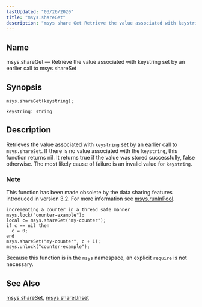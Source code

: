 ```yaml
---
lastUpdated: "03/26/2020"
title: "msys.shareGet"
description: "msys share Get Retrieve the value associated with keystring set by an earlier call to msys share Set msys share Get keystring Retrieves the value associated with keystring set by an earlier call to msys share Set If there is no value associated with the keystring this function returns nil..."
---
```


<a name="lua.ref.msys.shareGet"></a> 
## Name

msys.shareGet — Retrieve the value associated with keystring set by an earlier call to msys.shareSet

<a name="idp24718032"></a> 
## Synopsis

`msys.shareGet(keystring);`

`keystring: string`<a name="idp24720720"></a> 
## Description

Retrieves the value associated with `keystring` set by an earlier call to `msys.shareSet`. If there is no value associated with the `keystring`, this function returns nil. It returns true if the value was stored successfully, false otherwise. The most likely cause of failure is an invalid value for `keystring`.

### Note

This function has been made obsolete by the data sharing features introduced in version 3.2\. For more information see [msys.runInPool](/momentum/3/3-reference/3-reference-lua-ref-msys-runinpool).

<a name="lua.ref.msys.shareGet.example"></a> 


```
incrementing a counter in a thread safe manner
msys.lock("counter-example");
local c= msys.shareGet("my-counter");
if c == nil then
  c = 0;
end
msys.shareSet("my-counter", c + 1);
msys.unlock("counter-example");
```

Because this function is in the `msys` namespace, an explicit `require` is not necessary.

<a name="idp24729728"></a> 
## See Also

[msys.shareSet](/momentum/3/3-reference/lua-ref-msys-share-set), [msys.shareUnset](/momentum/3/3-reference/lua-ref-msys-share-unset)